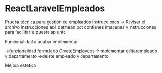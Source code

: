 # ReactLaravelEmpleados
Prueba técnica para gestión de empleados 
Instrucciones -> Revisar el archivo instrucciones_api_datmean.odt contienes imagenes y instrucciones para facilitar la puesta ap unto



Funcionalidad a acabar implementar 

->funcionalidad formulario CreateEmployees
->Implementar editarempleado y departamento
->delete empleado y departamento

Mejora estetica
